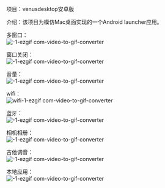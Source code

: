 项目：venusdesktop安卓版

介绍：该项目为模仿Mac桌面实现的一个Android launcher应用。

多窗口：<br>
![-1-ezgif com-video-to-gif-converter](https://github.com/user-attachments/assets/2dcfd04e-0822-4ba3-9c05-7636c908fb33)


窗口关闭：<br>
![-1-ezgif com-video-to-gif-converter](https://github.com/user-attachments/assets/7657f32e-a000-4aa6-85bb-241c8d73765f)

音量：<br>
![-1-ezgif com-video-to-gif-converter](https://github.com/user-attachments/assets/ca060664-2469-47ed-bc1d-09127fd743fc)

wifi：<br>
![wifi-1-ezgif com-video-to-gif-converter](https://github.com/user-attachments/assets/0ef2fc6e-935f-4d9e-b16a-eeee535a9059)

蓝牙：<br>
![-1-ezgif com-video-to-gif-converter](https://github.com/user-attachments/assets/fe33c2ac-bbb4-4c6b-9e70-7a84ed030a31)

相机相册：<br>
![-1-ezgif com-video-to-gif-converter](https://github.com/user-attachments/assets/5bb85ad5-95d0-4655-a190-7209627a8125)

吉他调音：<br>
![-1-ezgif com-video-to-gif-converter](https://github.com/user-attachments/assets/b1e4cad9-e723-4701-af1a-9b09aad7fd26)

本地应用：<br>
![-1-ezgif com-video-to-gif-converter](https://github.com/user-attachments/assets/fb8d4ad4-3311-4b96-be7f-bf0ae5a9d3d1)

